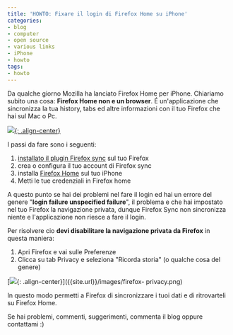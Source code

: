 ```yaml
---
title: 'HOWTO: Fixare il login di Firefox Home su iPhone'
categories:
- blog
- computer
- open source
- various links
- iPhone
- howto
tags:
- howto
---
```

Da qualche giorno Mozilla ha lanciato Firefox Home per iPhone. Chiariamo
subito una cosa: **Firefox Home non e un browser**. É un'applicazione che
sincronizza la tua history, tabs ed altre informazioni con il tuo Firefox che
hai sul Mac o Pc.

[![]({{site.url}}/images/ff-home.jpg){: .align-center}]({{site.url}}/images/ff-home.jpg)

  
I passi da fare sono i seguenti:

  1. [installato il plugin Firefox sync](http://www.mozilla.com/it/firefox/sync/) sul tuo Firefox
  2. crea o configura il tuo account di Firefox sync
  3. installa [Firefox Home](http://itunes.apple.com/it/app/firefox-home/id380366933?mt=8) sul tuo iPhone
  4. Metti le tue credenziali in Firefox home
  

  
A questo punto se hai dei problemi nel fare il login ed hai un errore del
genere "**login failure unspecified failure**", il problema e che hai
impostato nel tuo Firefox la navigazione privata, dunque Firefox Sync non
sincronizza niente e l'applicazione non riesce a fare il login.

Per risolvere cio **devi disabilitare la navigazione privata da Firefox** in
questa maniera:

  1. Apri Firefox e vai sulle Preferenze
  2. Clicca su tab Privacy e seleziona "Ricorda storia" (o qualche cosa del genere)
  

[![]({{site.url}}/images/firefox-privacy.png){: .align-center}]({{site.url}}/images/firefox-
privacy.png)

In questo modo permetti a Firefox di sincronizzare i tuoi dati e di
ritrovarteli su Firefox Home.

Se hai problemi, commenti, suggerimenti, commenta il blog oppure contattami :)


